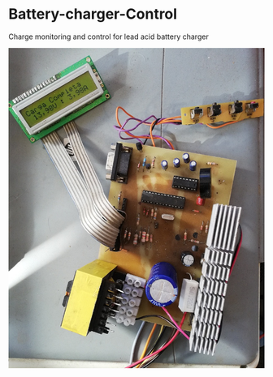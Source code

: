 # Battery-charger-Control
Charge monitoring and control for lead acid battery charger


![Screenshot](Charger.jpg)

